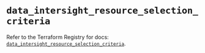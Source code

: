 # `data_intersight_resource_selection_criteria`

Refer to the Terraform Registry for docs: [`data_intersight_resource_selection_criteria`](https://registry.terraform.io/providers/ciscodevnet/intersight/1.0.71/docs/data-sources/resource_selection_criteria).
